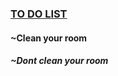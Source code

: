 <html>
<body> 
   <title> <h1>Reminder</h1> </title>
<bg color="White",<i><h3><u>TO DO LIST</u></h3></i>
<h4>~Clean your room</h4>
<h5>~Dont clean your room</h5>
</body>
</html>
